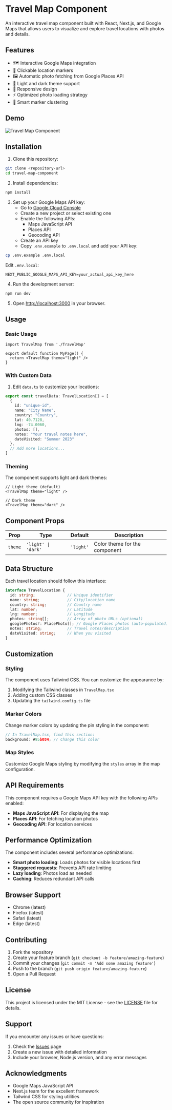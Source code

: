 # Travel Map Component

An interactive travel map component built with React, Next.js, and Google Maps that allows users to visualize and explore travel locations with photos and details.

## Features

- 🗺️ Interactive Google Maps integration
- 📍 Clickable location markers
- 🖼️ Automatic photo fetching from Google Places API
- 🎨 Light and dark theme support
- 📱 Responsive design
- ⚡ Optimized photo loading strategy
- 🎯 Smart marker clustering

## Demo

![Travel Map Component](https://via.placeholder.com/800x400?text=Travel+Map+Component+Demo)

## Installation

1. Clone this repository:
```bash
git clone <repository-url>
cd travel-map-component
```

2. Install dependencies:
```bash
npm install
```

3. Set up your Google Maps API key:
   - Go to [Google Cloud Console](https://console.cloud.google.com/apis/credentials)
   - Create a new project or select existing one
   - Enable the following APIs:
     - Maps JavaScript API
     - Places API
     - Geocoding API
   - Create an API key
   - Copy `.env.example` to `.env.local` and add your API key:

```bash
cp .env.example .env.local
```

Edit `.env.local`:
```
NEXT_PUBLIC_GOOGLE_MAPS_API_KEY=your_actual_api_key_here
```

4. Run the development server:
```bash
npm run dev
```

5. Open [http://localhost:3000](http://localhost:3000) in your browser.

## Usage

### Basic Usage

```tsx
import TravelMap from './TravelMap'

export default function MyPage() {
  return <TravelMap theme="light" />
}
```

### With Custom Data

1. Edit `data.ts` to customize your locations:

```typescript
export const travelData: TravelLocation[] = [
  {
    id: "unique-id",
    name: "City Name",
    country: "Country",
    lat: 40.7128,
    lng: -74.0060,
    photos: [],
    notes: "Your travel notes here",
    dateVisited: "Summer 2023"
  },
  // Add more locations...
]
```

### Theming

The component supports light and dark themes:

```tsx
// Light theme (default)
<TravelMap theme="light" />

// Dark theme
<TravelMap theme="dark" />
```

## Component Props

| Prop | Type | Default | Description |
|------|------|---------|-------------|
| `theme` | `'light' \| 'dark'` | `'light'` | Color theme for the component |

## Data Structure

Each travel location should follow this interface:

```typescript
interface TravelLocation {
  id: string;              // Unique identifier
  name: string;            // City/location name
  country: string;         // Country name
  lat: number;             // Latitude
  lng: number;             // Longitude
  photos: string[];        // Array of photo URLs (optional)
  googlePhotos?: PlacePhoto[]; // Google Places photos (auto-populated)
  notes: string;           // Travel notes/description
  dateVisited: string;     // When you visited
}
```

## Customization

### Styling

The component uses Tailwind CSS. You can customize the appearance by:

1. Modifying the Tailwind classes in `TravelMap.tsx`
2. Adding custom CSS classes
3. Updating the `tailwind.config.ts` file

### Marker Colors

Change marker colors by updating the pin styling in the component:

```typescript
// In TravelMap.tsx, find this section:
background: #95b084; // Change this color
```

### Map Styles

Customize Google Maps styling by modifying the `styles` array in the map configuration.

## API Requirements

This component requires a Google Maps API key with the following APIs enabled:

- **Maps JavaScript API**: For displaying the map
- **Places API**: For fetching location photos
- **Geocoding API**: For location services

## Performance Optimization

The component includes several performance optimizations:

- **Smart photo loading**: Loads photos for visible locations first
- **Staggered requests**: Prevents API rate limiting
- **Lazy loading**: Photos load as needed
- **Caching**: Reduces redundant API calls

## Browser Support

- Chrome (latest)
- Firefox (latest)
- Safari (latest)
- Edge (latest)

## Contributing

1. Fork the repository
2. Create your feature branch (`git checkout -b feature/amazing-feature`)
3. Commit your changes (`git commit -m 'Add some amazing feature'`)
4. Push to the branch (`git push origin feature/amazing-feature`)
5. Open a Pull Request

## License

This project is licensed under the MIT License - see the [LICENSE](LICENSE) file for details.

## Support

If you encounter any issues or have questions:

1. Check the [Issues](../../issues) page
2. Create a new issue with detailed information
3. Include your browser, Node.js version, and any error messages

## Acknowledgments

- Google Maps JavaScript API
- Next.js team for the excellent framework
- Tailwind CSS for styling utilities
- The open source community for inspiration